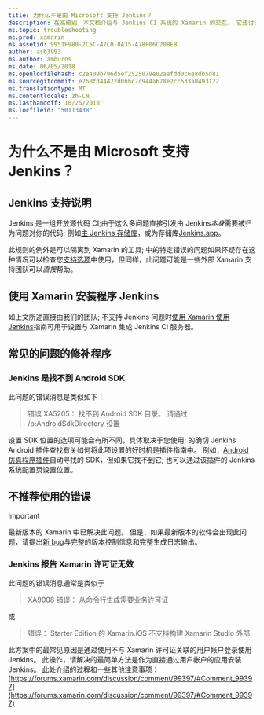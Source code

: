 ```yaml
---
title: 为什么不是由 Microsoft 支持 Jenkins？
description: 在高级别，本文档介绍与 Jenkins CI 系统的 Xamarin 的交互。 它还讨论了使用 Jenkins 时提出的一些常见问题。
ms.topic: troubleshooting
ms.prod: xamarin
ms.assetid: 9951F980-2C6C-47C0-8A35-A78F06C20BEB
author: asb3993
ms.author: amburns
ms.date: 06/05/2018
ms.openlocfilehash: c2e409b796d5ef2525079e02aafdd0c6e8db5d81
ms.sourcegitcommit: e268fd44422d0bbc7c944a678e2cc633a0493122
ms.translationtype: MT
ms.contentlocale: zh-CN
ms.lasthandoff: 10/25/2018
ms.locfileid: "50113438"
---
```

# <a name="why-isnt-jenkins-supported-by-microsoft"></a>为什么不是由 Microsoft 支持 Jenkins？

## <a name="jenkins-support-explanation"></a>Jenkins 支持说明

Jenkins 是一组开放源代码 CI;由于这么多问题直接引发由 Jenkins*本身*需要被归为问题对你的代码; 例如[主 Jenkins 存储库](https://github.com/jenkinsci/jenkins)，或为存储库[Jenkins.app](https://github.com/stisti/jenkins-app)。

此规则的例外是可以隔离到 Xamarin 的工具; 中的特定错误的问题如果怀疑存在这种情况可以检查您[支持选项](~/cross-platform/troubleshooting/support-options.md)中使用，但同样，此问题可能是一些外部 Xamarin 支持团队可以*直接*帮助。

## <a name="setup-jenkins-with-xamarin"></a>使用 Xamarin 安装程序 Jenkins

如上文所述直接由我们的团队; 不支持 Jenkins 问题时[使用 Xamarin 使用 Jenkins](~/tools/ci/jenkins-walkthrough.md)指南可用于设置与 Xamarin 集成 Jenkins CI 服务器。 

## <a name="fixes-for-common-issues"></a>常见的问题的修补程序

### <a name="jenkins-is-unable-to-find-the-android-sdk"></a>Jenkins 是找不到 Android SDK

此问题的错误消息是类似如下：

> 错误 XA5205： 找不到 Android SDK 目录。 请通过 /p:AndroidSdkDirectory 设置

设置 SDK 位置的选项可能会有所不同，具体取决于您使用; 的确切 Jenkins Android 插件查找有关如何将此项设置的好时机是插件指南中。 例如，[Android 仿真程序插件](https://wiki.jenkins-ci.org/display/JENKINS/Android+Emulator+Plugin#AndroidEmulatorPlugin-Systemconfiguration)自动寻找的 SDK，但如果它找不到它; 也可以通过该插件的 Jenkins 系统配置页设置位置。 


## <a name="deprecated-errors"></a>不推荐使用的错误

> [!IMPORTANT]
> 最新版本的 Xamarin 中已解决此问题。 但是，如果最新版本的软件会出现此问题，请提出[新 bug](~/cross-platform/troubleshooting/questions/howto-file-bug.md)与完整的版本控制信息和完整生成日志输出。



### <a name="jenkins-reports-an-invalid-xamarin-license"></a>Jenkins 报告 Xamarin 许可证无效
此问题的错误消息通常是类似于

> XA9008 错误： 从命令行生成需要业务许可证

或

> 错误： Starter Edition 的 Xamarin.iOS 不支持构建 Xamarin Studio 外部 

此方案中的最常见原因是通过使用不与 Xamarin 许可证关联的用户帐户登录使用 Jenkins。 此操作，请解决的最简单方法是作为直接通过用户帐户的应用安装 Jenkins。 此处介绍的过程和一些其他注意事项： [https://forums.xamarin.com/discussion/comment/99397/#Comment_99397](https://forums.xamarin.com/discussion/comment/99397/#Comment_99397)
